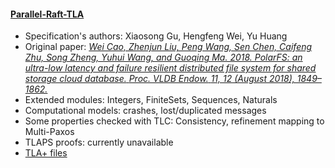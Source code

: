 #### [Parallel-Raft-TLA](https://github.com/HappyCS-Gu/Parallel-Raft-tla)

* Specification's authors: Xiaosong Gu, Hengfeng Wei, Yu Huang
* Original paper: [*Wei Cao, Zhenjun Liu, Peng Wang, Sen Chen, Caifeng Zhu, Song Zheng, Yuhui Wang, and Guoqing Ma. 2018. PolarFS: an ultra-low latency and failure resilient distributed file system for shared storage cloud database.* *Proc. VLDB Endow.* *11, 12 (August 2018), 1849–1862.*](https://www.vldb.org/pvldb/vol11/p1849-cao.pdf)
* Extended modules: Integers, FiniteSets, Sequences, Naturals
* Computational models: crashes, lost/duplicated messages
* Some properties checked with TLC: Consistency, refinement mapping to Multi-Paxos
* TLAPS proofs: currently unavailable
* [TLA+ files](https://github.com/HappyCS-Gu/Parallel-Raft-tla)

